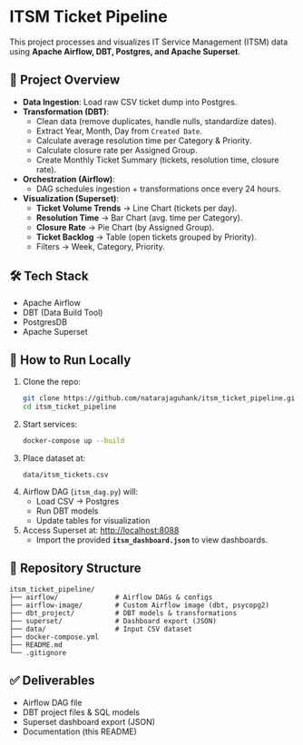 # ITSM Ticket Pipeline  

This project processes and visualizes IT Service Management (ITSM) data using **Apache Airflow, DBT, Postgres, and Apache Superset**.  

## 📌 Project Overview  
- **Data Ingestion**: Load raw CSV ticket dump into Postgres.  
- **Transformation (DBT)**:  
  - Clean data (remove duplicates, handle nulls, standardize dates).  
  - Extract Year, Month, Day from `Created Date`.  
  - Calculate average resolution time per Category & Priority.  
  - Calculate closure rate per Assigned Group.  
  - Create Monthly Ticket Summary (tickets, resolution time, closure rate).  
- **Orchestration (Airflow)**:  
  - DAG schedules ingestion + transformations once every 24 hours.  
- **Visualization (Superset)**:  
  - **Ticket Volume Trends** → Line Chart (tickets per day).  
  - **Resolution Time** → Bar Chart (avg. time per Category).  
  - **Closure Rate** → Pie Chart (by Assigned Group).  
  - **Ticket Backlog** → Table (open tickets grouped by Priority).  
  - Filters → Week, Category, Priority.  

## 🛠️ Tech Stack  
- Apache Airflow  
- DBT (Data Build Tool)  
- PostgresDB  
- Apache Superset  

## 🚀 How to Run Locally  
1. Clone the repo:  
   ```bash
   git clone https://github.com/natarajaguhank/itsm_ticket_pipeline.git
   cd itsm_ticket_pipeline
   ```
2. Start services:  
   ```bash
   docker-compose up --build
   ```
3. Place dataset at:  
   ```
   data/itsm_tickets.csv
   ```
4. Airflow DAG (`itsm_dag.py`) will:  
   - Load CSV → Postgres  
   - Run DBT models  
   - Update tables for visualization  
5. Access Superset at: [http://localhost:8088](http://localhost:8088)  
   - Import the provided **`itsm_dashboard.json`** to view dashboards.  

## 📂 Repository Structure  
```
itsm_ticket_pipeline/
├── airflow/              # Airflow DAGs & configs
├── airflow-image/        # Custom Airflow image (dbt, psycopg2)
├── dbt_project/          # DBT models & transformations
├── superset/             # Dashboard export (JSON)
├── data/                 # Input CSV dataset
├── docker-compose.yml
├── README.md
└── .gitignore
```

## ✅ Deliverables  
- Airflow DAG file  
- DBT project files & SQL models  
- Superset dashboard export (JSON)  
- Documentation (this README)  
